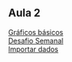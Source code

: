 ## Aula 2 

[Gráficos básicos](GráficosMarkdown.md)  
[Desafio Semanal](Desafio_Aula_1.md)  
[Importar dados](importar_e_exportar_dados.md)  
 

